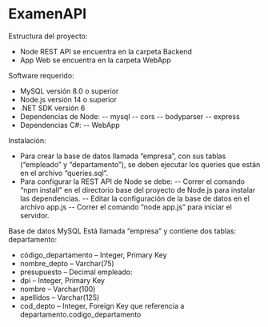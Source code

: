 # ExamenAPI
Estructura del proyecto:
- Node REST API se encuentra en la carpeta Backend
- App Web se encuentra en la carpeta WebApp

Software requerido:
- MySQL versión 8.0 o superior
- Node.js versión 14 o superior
- .NET SDK versión 6
-	Dependencias de Node:
--	mysql
--	cors
--	bodyparser
--	express
-	Dependencias C#:
--	WebApp

Instalación:
-	Para crear la base de datos llamada “empresa”, con sus tablas (“empleado” y “departamento”), se deben ejecutar los queries que están en el archivo “queries.sql”.
-	Para configurar la REST API de Node se debe:
--	Correr el comando “npm install” en el directorio base del proyecto de Node.js para instalar las dependencias.
--	Editar la configuración de la base de datos en el archivo app.js
--	Correr el comando “node app.js” para iniciar el servidor.

Base de datos MySQL
Está llamada “empresa” y contiene dos tablas:
departamento:
-	código_departamento – Integer, Primary Key
-	nombre_depto – Varchar(75)
-	presupuesto – Decimal
empleado:
-	dpi – Integer, Primary Key
-	nombre – Varchar(100)
-	apellidos – Varchar(125)
-	cod_depto – Integer, Foreign Key que referencia a departamento.codigo_departamento

